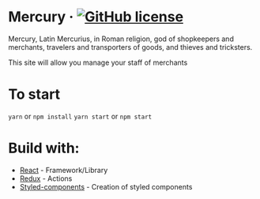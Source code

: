# Mercury &middot; [![GitHub license](https://img.shields.io/badge/license-MIT-blue.svg)](http://www.gnu.org/licenses/)

Mercury, Latin Mercurius, in Roman religion, god of shopkeepers and merchants, travelers and transporters of goods, and thieves and tricksters. 

This site will allow you manage your staff of merchants

# To start

`yarn` or `npm install`
`yarn start` or `npm start`

# Build with:
* [React](https://reactjs.org/) - Framework/Library
* [Redux](https://redux.js.org/) - Actions
* [Styled-components](https://www.styled-components.com/) - Creation of styled components


